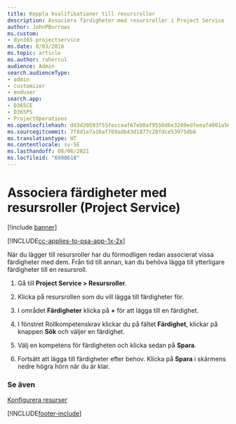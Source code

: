 ```yaml
---
title: Koppla kvalifikationer till resursroller
description: Associera färdigheter med resursroller i Project Service
author: JohnPBurrows
ms.custom:
- dyn365-projectservice
ms.date: 8/03/2018
ms.topic: article
ms.author: ruhercul
audience: Admin
search.audienceType:
- admin
- customizer
- enduser
search.app:
- D365CE
- D365PS
- ProjectOperations
ms.openlocfilehash: dd3d20593f55feccaaf67eb0af9550d6e3289edfeeaf4001a56fd39dbb1e3c07
ms.sourcegitcommit: 7f8d1e7a16af769adb43d1877c28fdce53975db8
ms.translationtype: HT
ms.contentlocale: sv-SE
ms.lasthandoff: 08/06/2021
ms.locfileid: "6998618"
---
```

# <a name="associate-skills-with-resource-roles-project-service"></a>Associera färdigheter med resursroller (Project Service)

[!include [banner](../includes/psa-now-project-operations.md)]

[!INCLUDE[cc-applies-to-psa-app-1x-2x](../includes/cc-applies-to-psa-app-1x-2x.md)]

När du lägger till resursroller har du förmodligen redan associerat vissa färdigheter med dem. Från tid till annan, kan du behöva lägga till ytterligare färdigheter till en resursroll.  
  
1.  Gå till **Project Service > Resursroller**.  
  
2.  Klicka på resursrollen som du vill lägga till färdigheter för.  
  
3.  I området **Färdigheter** klicka på **+** för att lägga till en färdighet.  
  
4.  I fönstret Rollkompetenskrav klickar du på fältet **Färdighet**, klickar på knappen **Sök** och väljer en färdighet.  
  
5.  Välj en kompetens för färdigheten och klicka sedan på **Spara**.  
  
6.  Fortsätt att lägga till färdigheter efter behov. Klicka på **Spara** i skärmens nedre högra hörn när du är klar.  
  
### <a name="see-also"></a>Se även  
 [Konfigurera resurser](../psa/set-up-resources.md)


[!INCLUDE[footer-include](../includes/footer-banner.md)]
